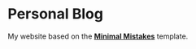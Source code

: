 # Personal Blog 

My website based on the **[Minimal Mistakes](http://mmistakes.github.io/minimal-mistakes)** template.

